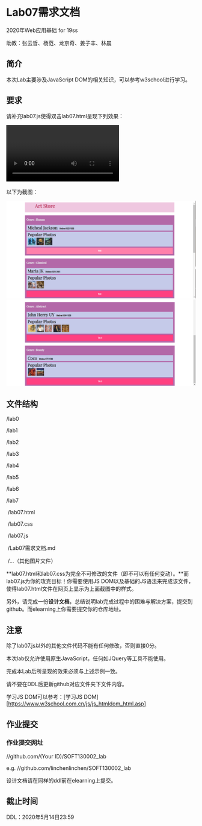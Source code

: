 # Lab07需求文档

2020年Web应用基础 for 19ss

助教：张云哲、杨范、龙京奇、姜子丰、林晨

## 简介

本次Lab主要涉及JavaScript DOM的相关知识，可以参考w3school进行学习。

## 要求

请补充lab07.js使得双击lab07.html呈现下列效果：

<video src="./assets/lab7-1.mp4"></video>

以下为截图：

<img src="./assets/效果1.png" alt="效果1" style="zoom:50%;" />

<img src="./assets/效果2.png" alt="效果2" style="zoom:50%;" />

## 文件结构

/lab0

/lab1

/lab2

/lab3

/lab4

/lab5

/lab6

/lab7

​	/lab07.html

​	/lab07.css

​	/lab07.js

​	/Lab07需求文档.md

​	/...（其他图片文件）

**lab07.html和lab07.css为完全不可修改的文件（即不可以有任何变动）。**而lab07.js为你的攻克目标！你需要使用JS DOM以及基础的JS语法来完成该文件，使得lab07.html文件在网页上显示为上面截图中的样式。

另外，请完成一份**设计文档**，总结说明lab完成过程中的困难与解决方案，提交到github。而elearning上你需要提交你的仓库地址。

## 注意

除了lab07.js以外的其他文件代码不能有任何修改，否则直接0分。

本次lab仅允许使用原生JavaScript，任何如JQuery等工具不能使用。

完成本Lab后所呈现的效果必须与上述示例一致。

请不要在DDL后更新github对应文件夹下文件内容。

学习JS DOM可以参考：[学习JS DOM][https://www.w3school.com.cn/js/js_htmldom_html.asp]

## 作业提交

###  作业提交网址

//github.com/(Your ID)/SOFT130002_lab

e.g. //github.com/linchenlinchen/SOFT130002_lab 

设计文档请在同样的ddl前在elearning上提交。

## 截止时间

DDL：2020年5月14日23:59




